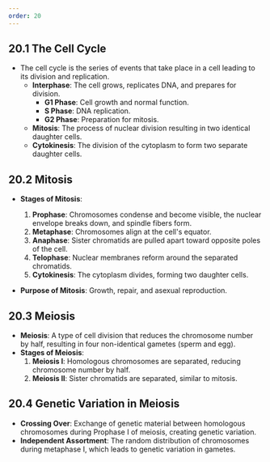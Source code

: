 ```yaml
---
order: 20
---
```

## 20.1 The Cell Cycle
- The cell cycle is the series of events that take place in a cell leading to its division and replication.
  - **Interphase**: The cell grows, replicates DNA, and prepares for division.
    - **G1 Phase**: Cell growth and normal function.
    - **S Phase**: DNA replication.
    - **G2 Phase**: Preparation for mitosis.
  - **Mitosis**: The process of nuclear division resulting in two identical daughter cells.
  - **Cytokinesis**: The division of the cytoplasm to form two separate daughter cells.

## 20.2 Mitosis
- **Stages of Mitosis**:
  1. **Prophase**: Chromosomes condense and become visible, the nuclear envelope breaks down, and spindle fibers form.
  2. **Metaphase**: Chromosomes align at the cell's equator.
  3. **Anaphase**: Sister chromatids are pulled apart toward opposite poles of the cell.
  4. **Telophase**: Nuclear membranes reform around the separated chromatids.
  5. **Cytokinesis**: The cytoplasm divides, forming two daughter cells.

- **Purpose of Mitosis**: Growth, repair, and asexual reproduction.

## 20.3 Meiosis
- **Meiosis**: A type of cell division that reduces the chromosome number by half, resulting in four non-identical gametes (sperm and egg).
- **Stages of Meiosis**:
  1. **Meiosis I**: Homologous chromosomes are separated, reducing chromosome number by half.
  2. **Meiosis II**: Sister chromatids are separated, similar to mitosis.

## 20.4 Genetic Variation in Meiosis
- **Crossing Over**: Exchange of genetic material between homologous chromosomes during Prophase I of meiosis, creating genetic variation.
- **Independent Assortment**: The random distribution of chromosomes during metaphase I, which leads to genetic variation in gametes.
